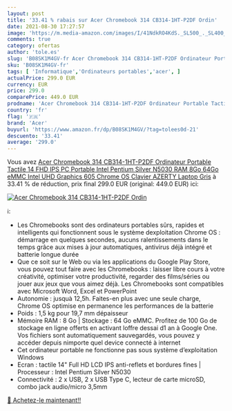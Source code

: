 ```yaml
---
layout: post
title: '33.41 % rabais sur Acer Chromebook 314 CB314-1HT-P2DF Ordin'
date: 2021-08-30 17:27:57
image: 'https://m.media-amazon.com/images/I/41NdkRO4KdS._SL500_._SL400_.jpg'
comments: true
category: ofertas
author: 'tole.es'
slug: 'B08SK1M4GV-fr Acer Chromebook 314 CB314-1HT-P2DF Ordinateur Portable...'
sku: 'B08SK1M4GV-fr'
tags: [ 'Informatique','Ordinateurs portables','acer', ]
actualPrice: 299.0 EUR
currency: EUR
price: 299.0
comparePrice: 449.0 EUR
prodname: 'Acer Chromebook 314 CB314-1HT-P2DF Ordinateur Portable Tactile 14   FHD IPS  PC Portable  Intel Pentium Silver N5030  RAM 8Go  64Go eMMC  Intel UHD Graphics 605  Chrome OS  Clavier AZERTY  Laptop Gris'
country: 'fr'
flag: '🇫🇷'
brand: 'Acer'
buyurl: 'https://www.amazon.fr/dp/B08SK1M4GV/?tag=tolees0d-21'
descuento: '33.41'
average: '299.0'
---
```


Vous avez [Acer Chromebook 314 CB314-1HT-P2DF Ordinateur Portable Tactile 14   FHD IPS  PC Portable  Intel Pentium Silver N5030  RAM 8Go  64Go eMMC  Intel UHD Graphics 605  Chrome OS  Clavier AZERTY  Laptop Gris](https://www.amazon.fr/dp/B08SK1M4GV/?tag=tolees0d-21)  à  33.41 % de réduction, prix final  299.0 EUR (original: 449.0 EUR) ici:

[![Acer Chromebook 314 CB314-1HT-P2DF Ordin](https://m.media-amazon.com/images/I/41NdkRO4KdS._SL500_._SL400_.jpg)](https://www.amazon.fr/dp/B08SK1M4GV/?tag=tolees0d-21)

ℹ️:

- Les Chromebooks sont des ordinateurs portables sûrs, rapides et intelligents qui fonctionnent sous le système dexploitation Chrome OS : démarrage en quelques secondes, aucuns ralentissements dans le temps grâce aux mises à jour automatiques, antivirus déjà intégré et batterie longue durée
- Que ce soit sur le Web ou via les applications du Google Play Store, vous pouvez tout faire avec les Chromebooks : laisser libre cours à votre créativité, optimiser votre productivité, regarder des films/séries ou jouer aux jeux que vous aimez déjà. Les Chromebooks sont compatibles avec Microsoft Word, Excel et PowerPoint
- Autonomie : jusquà 12,5h. Faites-en plus avec une seule charge, Chrome OS optimise en permanence les performances de la batterie
- Poids : 1,5 kg pour 19,7 mm dépaisseur
- Mémoire RAM : 8 Go | Stockage : 64 Go eMMC. Profitez de 100 Go de stockage en ligne offerts en activant loffre dessai d1 an à Google One. Vos fichiers sont automatiquement sauvegardés, vous pouvez y accéder depuis nimporte quel device connecté à internet
- Cet ordinateur portable ne fonctionne pas sous système d’exploitation Windows
- Ecran : tactile 14" Full HD LCD IPS anti-reflets et bordures fines | Processeur : Intel Pentium Silver N5030
- Connectivité : 2 x USB, 2 x USB Type C, lecteur de carte microSD, combo jack audio/micro 3,5mm

[🛒 Achetez-le maintenant!!](https://www.amazon.fr/dp/B08SK1M4GV/?tag=tolees0d-21)
